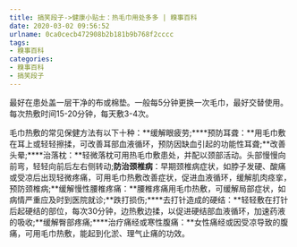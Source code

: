 ```yaml
---
title: 搞笑段子->健康小贴士：热毛巾用处多多 | 糗事百科
date: 2020-03-02 09:56:52
urlname: 0ca0cecb472908b2b181b9b768f2cccc
tags: 
- 糗事百科
categories:
- 糗事百科
- 搞笑段子
---
```

最好在患处盖一层干净的布或棉垫。一般每5分钟更换一次毛巾，最好交替使用。每次热敷时间15-20分钟，每天敷3-4次。

毛巾热敷的常见保健方法有以下十种：**缓解眼疲劳;****预防耳聋：**用毛巾敷在耳上或轻轻擦揉，可改善耳部血液循环，预防因缺血引起的功能性耳聋;**改善头晕;****治落枕：**轻微落枕可用热毛巾敷患处，并配以颈部活动。头部慢慢向前弯，轻轻向前后左右侧转动;**防治颈椎病**：早期颈椎病症状，如脖子发硬、酸痛或受凉后出现轻微疼痛，可用毛巾热敷改善症状，促进血液循环，缓解肌肉痉挛，预防颈椎病;**缓解慢性腰椎疼痛：**腰椎疼痛用毛巾热敷，可缓解局部症状，如病情严重应及时到医院就诊;**跌打损伤;****去打针造成的硬结：**轻轻敷在打针后起硬结的部位，每次30分钟，边热敷边揉，以促进硬结部血液循环，加速药液的吸收;**缓解臀部疼痛;****治疗痛经或寒性腹痛：**女性痛经或因受凉导致的腹痛，可用毛巾热敷，能起到化淤、理气止痛的功效。



